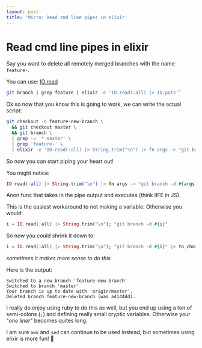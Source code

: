```yaml
---
layout: post
title: 'Micro: Read cmd line pipes in elixir'
---
```


# Read cmd line pipes in elixir

Say you want to delete all remotely merged branches with the name `feature-`.

You can use: [IO.read](https://hexdocs.pm/elixir/IO.html#read/2)

```bash
git branch | grep feature | elixir -e 'IO.read(:all) |> IO.puts'`
```

Ok so now that you know this is going to work, we can write the actual script:

```bash
git checkout -b feature-new-branch \
  && git checkout master \
  && git branch \
  | grep -v '* master' \
  | grep 'feature-' \
  | elixir -e 'IO.read(:all) |> String.trim("\n") |> fn args -> "git branch -d #{args}" end.() |> to_charlist |> :os.cmd |> IO.puts'
```

So now you can start piping your heart out!

You might notice:

```elixir
IO.read(:all) |> String.trim("\n") |> fn args -> "git branch -d #{args}" end.()
```

Anon func that takes in the pipe output and executes (think IIFE in JS).

This is the easiest workaround to not making a variable. Otherwise you would:

```elixir
i = IO.read(:all) |> String.trim("\n"); "git branch -d #{i}"
```

So now you could shrink it down to:

```elixir
i = IO.read(:all) |> String.trim("\n"); "git branch -d #{i}" |> to_charlist |> :os.cmd |> IO.puts
```

_sometimes it makes more sense to do this_

Here is the output:

```shell
Switched to a new branch 'feature-new-branch'
Switched to branch 'master'
Your branch is up to date with 'origin/master'.
Deleted branch feature-new-branch (was a4144dd).
```

I really do enjoy using ruby to do this as well, but you end up using a ton of semi-colons (`;`) and defining really small cryptic variables.
Otherwise your "_one liner_" becomes quites long.

I am sure `awk` and `sed` can continue to be used instead, but sometimes using elixir is more fun! :tada:
